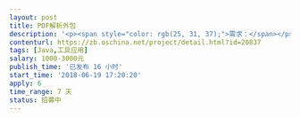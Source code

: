 ```yaml
---                
layout: post       
title: PDF解析外包           
description: '<p><span style="color: rgb(25, 31, 37);">需求：</span></p><p><span style="color: rgb(25, 31, 37);"> 稳定性，能够兼容各种PDF文档解析，不出现程序假死，奔溃等情况。</span></p><p><span style="color: rgb(25, 31, 37);">性能，处理1万字的PDF文档，时间在2秒以内。</span></p><p><span style="color: rgb(25, 31, 37);">能够正确识别常规PDF，不出现乱码，空白，强制换行符等与肉眼阅读不一致情况。 </span></p><p><span style="color: rgb(25, 31, 37);">不出现文档中句子和段落被非法切割的状况。</span></p><p><span style="color: rgb(25, 31, 37);">验收：</span></p><p><span style="color: rgb(25, 31, 37);">能够连续处理1000个文档，且满足上述条件。</span></p><p><span style="color: rgb(25, 31, 37);">交付java源代码</span></p><p><span style="color: rgb(25, 31, 37);">开发语言限制为java，jdk版本为1.7或1.8。</span></p>'     
contenturl: https://zb.oschina.net/project/detail.html?id=20837      
tags: [Java,工具应用]            
salary: 1000-3000元          
publish_time: '已发布 16 小时'         
start_time: '2018-06-19 17:20:20'           
apply: 6                   
time_range: 7 天              
status: 招募中                  
---                 
```

